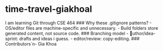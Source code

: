 # time-travel-giakhoal

I am learning Git through CSE 464
# # #   W h y   t h e s e   . g i t i g n o r e   p a t t e r n s ? 
 -   O S / e d i t o r   f i l e s   a r e   m a c h i n e - s p e c i f i c   a n d   u n n e c e s s a r y . 
 -   B u i l d   f o l d e r s   s t o r e   g e n e r a t e d   c o n t e n t ,   n o t   s o u r c e   c o d e .  
 # # #   B r a n c h i n g   m o d e l 
 -    u t h o r / i d e a - s p r i n t :   d r a f t s   a n d   i d e a s   i   g u e s s . 
 -   e d i t o r / r e v i e w :   c o p y - e d i t i n g .  
 # # #   C o n t r i b u t o r s ` n -   G i a   K h o a  
 